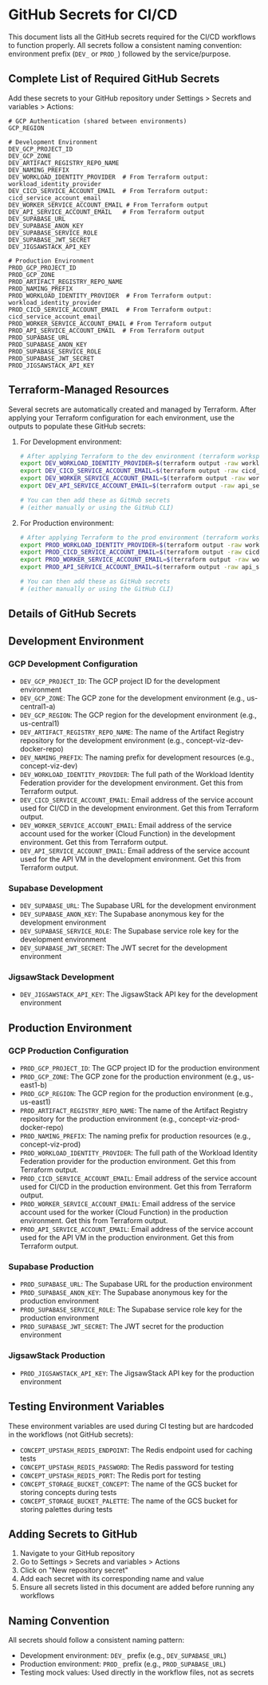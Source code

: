 # GitHub Secrets for CI/CD

This document lists all the GitHub secrets required for the CI/CD workflows to function properly. All secrets follow a consistent naming convention: environment prefix (`DEV_` or `PROD_`) followed by the service/purpose.

## Complete List of Required GitHub Secrets

Add these secrets to your GitHub repository under Settings > Secrets and variables > Actions:

```
# GCP Authentication (shared between environments)
GCP_REGION

# Development Environment
DEV_GCP_PROJECT_ID
DEV_GCP_ZONE
DEV_ARTIFACT_REGISTRY_REPO_NAME
DEV_NAMING_PREFIX
DEV_WORKLOAD_IDENTITY_PROVIDER  # From Terraform output: workload_identity_provider
DEV_CICD_SERVICE_ACCOUNT_EMAIL  # From Terraform output: cicd_service_account_email
DEV_WORKER_SERVICE_ACCOUNT_EMAIL # From Terraform output
DEV_API_SERVICE_ACCOUNT_EMAIL   # From Terraform output
DEV_SUPABASE_URL
DEV_SUPABASE_ANON_KEY
DEV_SUPABASE_SERVICE_ROLE
DEV_SUPABASE_JWT_SECRET
DEV_JIGSAWSTACK_API_KEY

# Production Environment
PROD_GCP_PROJECT_ID
PROD_GCP_ZONE
PROD_ARTIFACT_REGISTRY_REPO_NAME
PROD_NAMING_PREFIX
PROD_WORKLOAD_IDENTITY_PROVIDER  # From Terraform output: workload_identity_provider
PROD_CICD_SERVICE_ACCOUNT_EMAIL  # From Terraform output: cicd_service_account_email
PROD_WORKER_SERVICE_ACCOUNT_EMAIL # From Terraform output
PROD_API_SERVICE_ACCOUNT_EMAIL  # From Terraform output
PROD_SUPABASE_URL
PROD_SUPABASE_ANON_KEY
PROD_SUPABASE_SERVICE_ROLE
PROD_SUPABASE_JWT_SECRET
PROD_JIGSAWSTACK_API_KEY
```

## Terraform-Managed Resources

Several secrets are automatically created and managed by Terraform. After applying your Terraform configuration for each environment, use the outputs to populate these GitHub secrets:

1. For Development environment:

   ```bash
   # After applying Terraform to the dev environment (terraform workspace select dev && terraform apply)
   export DEV_WORKLOAD_IDENTITY_PROVIDER=$(terraform output -raw workload_identity_provider)
   export DEV_CICD_SERVICE_ACCOUNT_EMAIL=$(terraform output -raw cicd_service_account_email)
   export DEV_WORKER_SERVICE_ACCOUNT_EMAIL=$(terraform output -raw worker_service_account_email)
   export DEV_API_SERVICE_ACCOUNT_EMAIL=$(terraform output -raw api_service_account_email)

   # You can then add these as GitHub secrets
   # (either manually or using the GitHub CLI)
   ```

2. For Production environment:

   ```bash
   # After applying Terraform to the prod environment (terraform workspace select prod && terraform apply)
   export PROD_WORKLOAD_IDENTITY_PROVIDER=$(terraform output -raw workload_identity_provider)
   export PROD_CICD_SERVICE_ACCOUNT_EMAIL=$(terraform output -raw cicd_service_account_email)
   export PROD_WORKER_SERVICE_ACCOUNT_EMAIL=$(terraform output -raw worker_service_account_email)
   export PROD_API_SERVICE_ACCOUNT_EMAIL=$(terraform output -raw api_service_account_email)

   # You can then add these as GitHub secrets
   # (either manually or using the GitHub CLI)
   ```

## Details of GitHub Secrets

## Development Environment

### GCP Development Configuration

- `DEV_GCP_PROJECT_ID`: The GCP project ID for the development environment
- `DEV_GCP_ZONE`: The GCP zone for the development environment (e.g., us-central1-a)
- `DEV_GCP_REGION`: The GCP region for the development environment (e.g., us-central1)
- `DEV_ARTIFACT_REGISTRY_REPO_NAME`: The name of the Artifact Registry repository for the development environment (e.g., concept-viz-dev-docker-repo)
- `DEV_NAMING_PREFIX`: The naming prefix for development resources (e.g., concept-viz-dev)
- `DEV_WORKLOAD_IDENTITY_PROVIDER`: The full path of the Workload Identity Federation provider for the development environment. Get this from Terraform output.
- `DEV_CICD_SERVICE_ACCOUNT_EMAIL`: Email address of the service account used for CI/CD in the development environment. Get this from Terraform output.
- `DEV_WORKER_SERVICE_ACCOUNT_EMAIL`: Email address of the service account used for the worker (Cloud Function) in the development environment. Get this from Terraform output.
- `DEV_API_SERVICE_ACCOUNT_EMAIL`: Email address of the service account used for the API VM in the development environment. Get this from Terraform output.

### Supabase Development

- `DEV_SUPABASE_URL`: The Supabase URL for the development environment
- `DEV_SUPABASE_ANON_KEY`: The Supabase anonymous key for the development environment
- `DEV_SUPABASE_SERVICE_ROLE`: The Supabase service role key for the development environment
- `DEV_SUPABASE_JWT_SECRET`: The JWT secret for the development environment

### JigsawStack Development

- `DEV_JIGSAWSTACK_API_KEY`: The JigsawStack API key for the development environment

## Production Environment

### GCP Production Configuration

- `PROD_GCP_PROJECT_ID`: The GCP project ID for the production environment
- `PROD_GCP_ZONE`: The GCP zone for the production environment (e.g., us-east1-b)
- `PROD_GCP_REGION`: The GCP region for the production environment (e.g., us-east1)
- `PROD_ARTIFACT_REGISTRY_REPO_NAME`: The name of the Artifact Registry repository for the production environment (e.g., concept-viz-prod-docker-repo)
- `PROD_NAMING_PREFIX`: The naming prefix for production resources (e.g., concept-viz-prod)
- `PROD_WORKLOAD_IDENTITY_PROVIDER`: The full path of the Workload Identity Federation provider for the production environment. Get this from Terraform output.
- `PROD_CICD_SERVICE_ACCOUNT_EMAIL`: Email address of the service account used for CI/CD in the production environment. Get this from Terraform output.
- `PROD_WORKER_SERVICE_ACCOUNT_EMAIL`: Email address of the service account used for the worker (Cloud Function) in the production environment. Get this from Terraform output.
- `PROD_API_SERVICE_ACCOUNT_EMAIL`: Email address of the service account used for the API VM in the production environment. Get this from Terraform output.

### Supabase Production

- `PROD_SUPABASE_URL`: The Supabase URL for the production environment
- `PROD_SUPABASE_ANON_KEY`: The Supabase anonymous key for the production environment
- `PROD_SUPABASE_SERVICE_ROLE`: The Supabase service role key for the production environment
- `PROD_SUPABASE_JWT_SECRET`: The JWT secret for the production environment

### JigsawStack Production

- `PROD_JIGSAWSTACK_API_KEY`: The JigsawStack API key for the production environment

## Testing Environment Variables

These environment variables are used during CI testing but are hardcoded in the workflows (not GitHub secrets):

- `CONCEPT_UPSTASH_REDIS_ENDPOINT`: The Redis endpoint used for caching tests
- `CONCEPT_UPSTASH_REDIS_PASSWORD`: The Redis password for testing
- `CONCEPT_UPSTASH_REDIS_PORT`: The Redis port for testing
- `CONCEPT_STORAGE_BUCKET_CONCEPT`: The name of the GCS bucket for storing concepts during tests
- `CONCEPT_STORAGE_BUCKET_PALETTE`: The name of the GCS bucket for storing palettes during tests

## Adding Secrets to GitHub

1. Navigate to your GitHub repository
2. Go to Settings > Secrets and variables > Actions
3. Click on "New repository secret"
4. Add each secret with its corresponding name and value
5. Ensure all secrets listed in this document are added before running any workflows

## Naming Convention

All secrets should follow a consistent naming pattern:

- Development environment: `DEV_` prefix (e.g., `DEV_SUPABASE_URL`)
- Production environment: `PROD_` prefix (e.g., `PROD_SUPABASE_URL`)
- Testing mock values: Used directly in the workflow files, not as secrets
